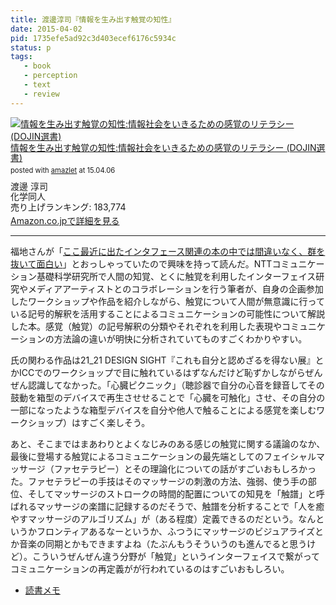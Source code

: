 ```yaml
---
title: 渡邊淳司『情報を生み出す触覚の知性』
date: 2015-04-02
pid: 1735efe5ad92c3d403ecef6176c5934c
status: p
tags:
   - book
   - perception
   - text
   - review
---
```


<div class="amazlet-box" style="margin-bottom:0px;"><div class="amazlet-image" style="float:left;margin:0px 12px 1px 0px;"><a href="http://www.amazon.co.jp/exec/obidos/ASIN/4759816631/dotimpact-22/ref=nosim/" name="amazletlink" target="_blank"><img src="http://ecx.images-amazon.com/images/I/41fxbZy8ITL._SL160_.jpg" alt="情報を生み出す触覚の知性:情報社会をいきるための感覚のリテラシー (DOJIN選書)" style="border: none;" /></a></div><div class="amazlet-info" style="line-height:120%; margin-bottom: 10px"><div class="amazlet-name" style="margin-bottom:10px;line-height:120%"><a href="http://www.amazon.co.jp/exec/obidos/ASIN/4759816631/dotimpact-22/ref=nosim/" name="amazletlink" target="_blank">情報を生み出す触覚の知性:情報社会をいきるための感覚のリテラシー (DOJIN選書)</a><div class="amazlet-powered-date" style="font-size:80%;margin-top:5px;line-height:120%">posted with <a href="http://www.amazlet.com/" title="amazlet" target="_blank">amazlet</a> at 15.04.06</div></div><div class="amazlet-detail">渡邊 淳司 <br />化学同人 <br />売り上げランキング: 183,774<br /></div><div class="amazlet-sub-info" style="float: left;"><div class="amazlet-link" style="margin-top: 5px"><a href="http://www.amazon.co.jp/exec/obidos/ASIN/4759816631/dotimpact-22/ref=nosim/" name="amazletlink" target="_blank">Amazon.co.jpで詳細を見る</a></div></div></div><div class="amazlet-footer" style="clear: left"></div></div>

---- 

福地さんが「[ここ最近に出たインタフェース関連の本の中では間違いなく、群を抜いて面白い][1]」とおっしゃっていたので興味を持って読んだ。NTTコミュニケーション基礎科学研究所で人間の知覚、とくに触覚を利用したインターフェイス研究やメディアアーティストとのコラボレーションを行う筆者が、自身の企画参加したワークショップや作品を紹介しながら、触覚について人間が無意識に行っている記号的解釈を活用することによるコミュニケーションの可能性について解説した本。感覚（触覚）の記号解釈の分類やそれぞれを利用した表現やコミュニケーションの方法論の違いが明快に分析されていてものすごくわかりやすい。

氏の関わる作品は21\_21 DESIGN SIGHT『これも自分と認めざるを得ない展』とかICCでのワークショップで目に触れているはずなんだけど恥ずかしながらぜんぜん認識してなかった。「心臓ピクニック」（聴診器で自分の心音を録音してその鼓動を箱型のデバイスで再生させせることで「心臓を可触化」させ、その自分の一部になったような箱型デバイスを自分や他人で触ることによる感覚を楽しむワークショップ）はすごく楽しそう。

あと、そこまではまあわりとよくなじみのある感じの触覚に関する議論のなか、最後に登場する触覚によるコミュニケーションの最先端としてのフェイシャルマッサージ（ファセテラピー）とその理論化についての話がすごいおもしろかった。ファセテラピーの手技はそのマッサージの刺激の方法、強弱、使う手の部位、そしてマッサージのストロークの時間的配置についての知見を「触譜」と呼ばれるマッサージの楽譜に記録するのだそうで、触譜を分析することで「人を癒やすマッサージのアルゴリズム」が（ある程度）定義できるのだという。なんというかフロンティアあるなーというか、ふつうにマッサージのビジュアライズとか音楽の同期とかもできますよね（たぶんもうそういうのも進んでると思うけど）。こういうぜんぜん違う分野が「触覚」というインターフェイスで繋がってコミュニケーションの再定義がが行われているのはすごいおもしろい。

- [読書メモ][2]


[1]:	https://twitter.com/kentarofukuchi/status/571177620022304768
[2]:	https://workflowy.com/s/eUMzHEAvvY